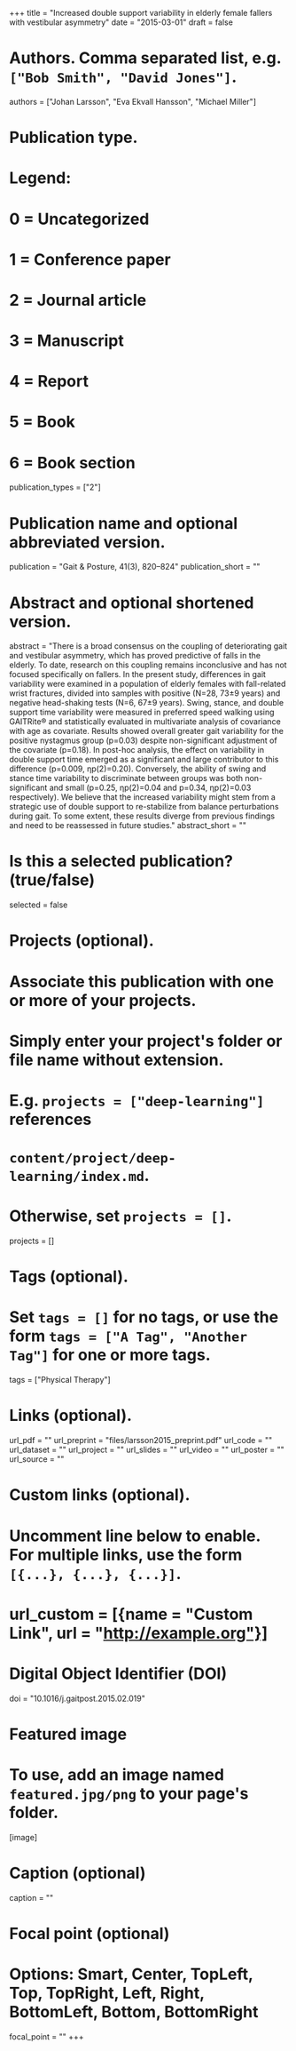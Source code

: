 +++
title = "Increased double support variability in elderly female fallers with vestibular asymmetry"
date = "2015-03-01"
draft = false

# Authors. Comma separated list, e.g. `["Bob Smith", "David Jones"]`.
authors = ["Johan Larsson", "Eva Ekvall Hansson", "Michael Miller"]

# Publication type.
# Legend:
# 0 = Uncategorized
# 1 = Conference paper
# 2 = Journal article
# 3 = Manuscript
# 4 = Report
# 5 = Book
# 6 = Book section
publication_types = ["2"]

# Publication name and optional abbreviated version.
publication = "Gait & Posture, 41(3), 820–824"
publication_short = ""

# Abstract and optional shortened version.
abstract = "There is a broad consensus on the coupling of deteriorating gait and vestibular asymmetry, which has proved predictive of falls in the elderly. To date, research on this coupling remains inconclusive and has not focused specifically on fallers. In the present study, differences in gait variability were examined in a population of elderly females with fall-related wrist fractures, divided into samples with positive (N=28, 73±9 years) and negative head-shaking tests (N=6, 67±9 years). Swing, stance, and double support time variability were measured in preferred speed walking using GAITRite® and statistically evaluated in multivariate analysis of covariance with age as covariate. Results showed overall greater gait variability for the positive nystagmus group (p=0.03) despite non-significant adjustment of the covariate (p=0.18). In post-hoc analysis, the effect on variability in double support time emerged as a significant and large contributor to this difference (p=0.009, ηp(2)=0.20). Conversely, the ability of swing and stance time variability to discriminate between groups was both non-significant and small (p=0.25, ηp(2)=0.04 and p=0.34, ηp(2)=0.03 respectively). We believe that the increased variability might stem from a strategic use of double support to re-stabilize from balance perturbations during gait. To some extent, these results diverge from previous findings and need to be reassessed in future studies."
abstract_short = ""

# Is this a selected publication? (true/false)
selected = false

# Projects (optional).
#   Associate this publication with one or more of your projects.
#   Simply enter your project's folder or file name without extension.
#   E.g. `projects = ["deep-learning"]` references
#   `content/project/deep-learning/index.md`.
#   Otherwise, set `projects = []`.
projects = []

# Tags (optional).
#   Set `tags = []` for no tags, or use the form `tags = ["A Tag", "Another Tag"]` for one or more tags.
tags = ["Physical Therapy"]

# Links (optional).
url_pdf = ""
url_preprint = "files/larsson2015_preprint.pdf"
url_code = ""
url_dataset = ""
url_project = ""
url_slides = ""
url_video = ""
url_poster = ""
url_source = ""

# Custom links (optional).
#   Uncomment line below to enable. For multiple links, use the form `[{...}, {...}, {...}]`.
# url_custom = [{name = "Custom Link", url = "http://example.org"}]

# Digital Object Identifier (DOI)
doi = "10.1016/j.gaitpost.2015.02.019"

# Featured image
# To use, add an image named `featured.jpg/png` to your page's folder.
[image]
  # Caption (optional)
  caption = ""

  # Focal point (optional)
  # Options: Smart, Center, TopLeft, Top, TopRight, Left, Right, BottomLeft, Bottom, BottomRight
  focal_point = ""
+++
